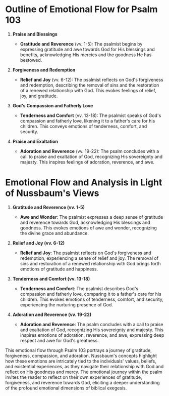 # Outline of Emotional Flow for Psalm 103

1. **Praise and Blessings**
    - **Gratitude and Reverence** (vv. 1-5): The psalmist begins by expressing gratitude and awe towards God for His blessings and benefits, acknowledging His mercies and the goodness He has bestowed.

2. **Forgiveness and Redemption**
    - **Relief and Joy** (vv. 6-12): The psalmist reflects on God's forgiveness and redemption, describing the removal of sins and the restoration of a renewed relationship with God. This evokes feelings of relief, joy, and gratitude.

3. **God's Compassion and Fatherly Love**
    - **Tenderness and Comfort** (vv. 13-18): The psalmist speaks of God's compassion and fatherly love, likening it to a father's care for his children. This conveys emotions of tenderness, comfort, and security.

4. **Praise and Exaltation**
    - **Adoration and Reverence** (vv. 19-22): The psalm concludes with a call to praise and exaltation of God, recognizing His sovereignty and majesty. This inspires feelings of adoration, reverence, and awe.

# Emotional Flow and Analysis in Light of Nussbaum's Views

1. **Gratitude and Reverence (vv. 1-5)**
    - **Awe and Wonder**: The psalmist expresses a deep sense of gratitude and reverence towards God, acknowledging His blessings and goodness. This evokes emotions of awe and wonder, recognizing the divine grace and abundance.

2. **Relief and Joy (vv. 6-12)**
    - **Relief and Joy**: The psalmist reflects on God's forgiveness and redemption, experiencing a sense of relief and joy. The removal of sins and restoration of a renewed relationship with God brings forth emotions of gratitude and happiness.

3. **Tenderness and Comfort (vv. 13-18)**
    - **Tenderness and Comfort**: The psalmist describes God's compassion and fatherly love, comparing it to a father's care for his children. This evokes emotions of tenderness, comfort, and security, experiencing the nurturing presence of God.

4. **Adoration and Reverence (vv. 19-22)**
    - **Adoration and Reverence**: The psalm concludes with a call to praise and exaltation of God, recognizing His sovereignty and majesty. This inspires emotions of adoration, reverence, and awe, expressing deep respect and awe for God's greatness.

This emotional flow through Psalm 103 portrays a journey of gratitude, forgiveness, compassion, and adoration. Nussbaum's concepts highlight how these emotions are intricately tied to the individuals' values, beliefs, and existential experiences, as they navigate their relationship with God and reflect on His goodness and mercy. The emotional journey within the psalm invites the reader to reflect on their own experiences of gratitude, forgiveness, and reverence towards God, eliciting a deeper understanding of the profound emotional dimensions of biblical exegesis.